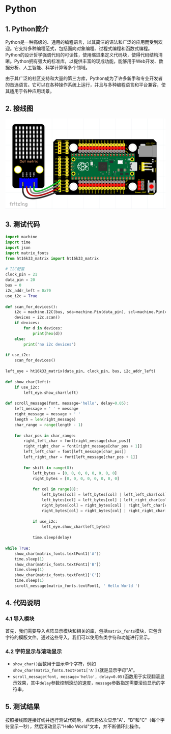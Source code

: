 # Python


## 1. Python简介  

Python是一种高级的、通用的编程语言，以其简洁的语法和广泛的应用而受到欢迎。它支持多种编程范式，包括面向对象编程、过程式编程和函数式编程。Python的设计哲学强调代码的可读性，使用缩进来定义代码块，使得代码结构清晰。Python拥有强大的标准库，以提供丰富的现成功能，能够用于Web开发、数据分析、人工智能、科学计算等多个领域。  

由于其广泛的社区支持和大量的第三方库，Python成为了许多新手和专业开发者的首选语言。它可以在各种操作系统上运行，并且与多种编程语言和平台兼容，使其适用于各种应用场景。  

## 2. 接线图  

![](media/e191c879b0a22ba58532f1d376ee9d0e.png)  

## 3. 测试代码  

```python  
import machine  
import time  
import json  
import matrix_fonts  
from ht16k33_matrix import ht16k33_matrix  

# I2C配置  
clock_pin = 21  
data_pin = 20  
bus = 0  
i2c_addr_left = 0x70  
use_i2c = True  

def scan_for_devices():  
    i2c = machine.I2C(bus, sda=machine.Pin(data_pin), scl=machine.Pin(clock_pin))  
    devices = i2c.scan()  
    if devices:  
        for d in devices:  
            print(hex(d))  
    else:  
        print('no i2c devices')  

if use_i2c:  
    scan_for_devices()  

left_eye = ht16k33_matrix(data_pin, clock_pin, bus, i2c_addr_left)  

def show_char(left):  
    if use_i2c:  
        left_eye.show_char(left)  

def scroll_message(font, message='hello', delay=0.05):  
    left_message = ' ' + message  
    right_message = message + ' '  
    length = len(right_message)  
    char_range = range(length - 1)  

    for char_pos in char_range:  
        right_left_char = font[right_message[char_pos]]  
        right_right_char = font[right_message[char_pos + 1]]  
        left_left_char = font[left_message[char_pos]]  
        left_right_char = font[left_message[char_pos + 1]]  

        for shift in range(8):  
            left_bytes = [0, 0, 0, 0, 0, 0, 0, 0]  
            right_bytes = [0, 0, 0, 0, 0, 0, 0, 0]  

            for col in range(8):  
                left_bytes[col] = left_bytes[col] | left_left_char[col] << shift  
                left_bytes[col] = left_bytes[col] | left_right_char[col] >> (8 - shift)  
                right_bytes[col] = right_bytes[col] | right_left_char[col] << shift  
                right_bytes[col] = right_bytes[col] | right_right_char[col] >> (8 - shift)  

            if use_i2c:  
                left_eye.show_char(left_bytes)  

            time.sleep(delay)  

while True:  
    show_char(matrix_fonts.textFont1['A'])  
    time.sleep(1)  
    show_char(matrix_fonts.textFont1['B'])  
    time.sleep(1)  
    show_char(matrix_fonts.textFont1['C'])  
    time.sleep(1)  
    scroll_message(matrix_fonts.textFont1, ' Hello World ')  
```  

## 4. 代码说明  

### 4.1 导入模块  

首先，我们需要导入点阵显示模块和相关的库，包括`matrix_fonts`模块，它包含字符的模版文件。通过这些导入，我们可以使用各类字符和功能进行显示。  

### 4.2 字符显示与滚动显示  

- `show_char()`函数用于显示单个字符，例如`show_char(matrix_fonts.textFont1['A'])`就是显示字母"A"。  
- `scroll_message(font, message='hello', delay=0.05)`函数用于实现翻滚显示效果，其中`delay`参数控制滚动的速度，`message`参数指定需要滚动显示的字符串。  

## 5. 测试结果  

按照接线图连接好线并运行测试代码后，点阵将依次显示"A"、"B"和"C"（每个字符显示一秒），然后滚动显示"Hello World"文本，并不断循环此操作。








